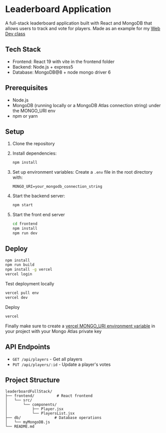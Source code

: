 # Leaderboard Application

A full-stack leaderboard application built with React and MongoDB that allows users to track and vote for players. Made as an example for my [Web Dev class](https://johnguerra.co/classes/webDevelopment_spring_2025/)

## Tech Stack

- Frontend: React 19 with vite in the frontend folder
- Backend: Node.js + express5
- Database: MongoDB@8 + node mongo driver 6

## Prerequisites

- Node.js
- MongoDB (running locally or a MongoDB Atlas connection string) under the MONGO_URI env
- npm or yarn

## Setup

1. Clone the repository
2. Install dependencies:
   ```bash
   npm install
   ```

3. Set up environment variables:
   Create a `.env` file in the root directory with:
   ```
   MONGO_URI=your_mongodb_connection_string
   ```

4. Start the backend server:
   ```bash
   npm start
   ```

5. Start the front end server
   ```bash
   cd frontend
   npm install
   npm run dev
   ```

## Deploy

```bash
npm install
npm run build
npm install -g vercel
vercel login
```

Test deployment locally

```bash
vercel pull env
vercel dev
```

Deploy
```bash
vercel
```

Finally make sure to create a [vercel MONGO_URI environment variable](https://vercel.com/docs/environment-variables) in your project with your Mongo Atlas private key


## API Endpoints

- `GET /api/players` - Get all players
- `PUT /api/players/:id` - Update a player's votes

## Project Structure

```
leaderboardFullStack/
├── frontend/          # React frontend
│   └── src/
│       └── components/
│           ├── Player.jsx
│           └── PlayersList.jsx
├── db/               # Database operations
│   └── myMongoDB.js
└── README.md
```

